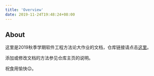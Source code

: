 ```yaml
---
title: 'Overview'
date: 2019-11-24T19:48:24+08:00
---
```


## About

这里是2019秋季学期软件工程方法论大作业的文档，仓库链接请点击[这里](https://github.com/2019FallSem-cdfhlz/CouponPlatformDocs)。

添加或修改文档的方法参见仓库主页的说明。

祝食用愉快:wink:。
